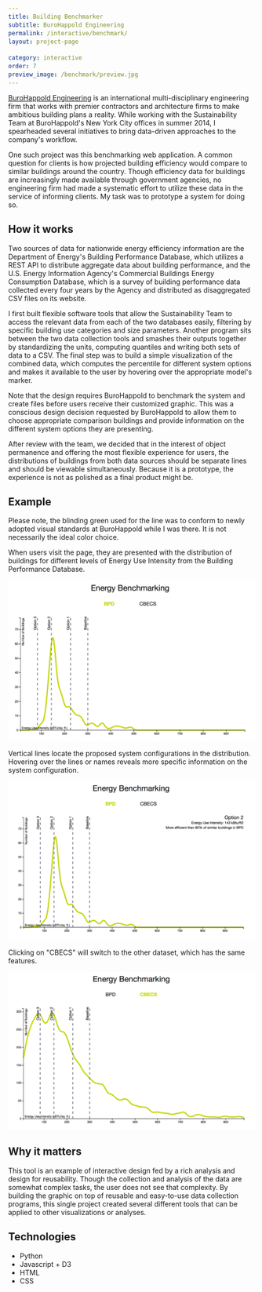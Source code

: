 ```yaml
---
title: Building Benchmarker
subtitle: BuroHappold Engineering
permalink: /interactive/benchmark/
layout: project-page

category: interactive
order: 7
preview_image: /benchmark/preview.jpg
---
```


[BuroHappold Engineering](http://www.burohappold.com) is an international
multi-disciplinary engineering firm that works with premier contractors and
architecture firms to make ambitious building plans a reality. While working
with the Sustainability Team at BuroHappold's New York City offices in summer
2014, I spearheaded several initiatives to bring data-driven approaches to the
company's workflow.

One such project was this benchmarking web application. A common question for
clients is how projected building efficiency would compare to similar buildings
around the country. Though efficiency data for buildings are increasingly made
available through government agencies, no engineering firm had made a
systematic effort to utilize these data in the service of informing clients. My
task was to prototype a system for doing so.

## How it works

Two sources of data for nationwide energy efficiency information are the
Department of Energy's Building Performance Database, which utilizes a REST API
to distribute aggregate data about building performance, and the U.S. Energy
Information Agency's Commercial Buildings Energy Consumption Database, which is
a survey of building performance data collected every four years by the Agency
and distributed as disaggregated CSV files on its website.

I first built flexible software tools that allow the Sustainability Team to
access the relevant data from each of the two databases easily, filtering by
specific building use categories and size parameters. Another program sits
between the two data collection tools and smashes their outputs together by
standardizing the units, computing quantiles and writing both sets of data to a
CSV. The final step was to build a simple visualization of the combined data,
which computes the percentile for different system options and makes it
available to the user by hovering over the appropriate model's marker.

Note that the design requires BuroHappold to benchmark the system and create
files before users receive their customized graphic. This was a conscious
design decision requested by BuroHappold to allow them to choose appropriate
comparison buildings and provide information on the different system options
they are presenting.

After review with the team, we decided that in the interest of object
permanence and offering the most flexible experience for users, the
distributions of buildings from both data sources should be separate lines and
should be viewable simultaneously. Because it is a prototype, the experience is
not as polished as a final product might be.

## Example

Please note, the blinding green used for the line was to conform to newly
adopted visual standards at BuroHappold while I was there. It is not
necessarily the ideal color choice.

When users visit the page, they are presented with the distribution of
buildings for different levels of Energy Use Intensity from the Building
Performance Database.

![home](/assets/images/portfolio/benchmark/home.png)

Vertical lines locate the proposed system configurations in the distribution.
Hovering over the lines or names reveals more specific information on the
system configuration.

![System options](/assets/images/portfolio/benchmark/options.png)

Clicking on "CBECS" will switch to the other dataset, which has the same
features.

![CBECS](/assets/images/portfolio/benchmark/cbecs.png)


## Why it matters

This tool is an example of interactive design fed by a rich analysis and design
for reusability. Though the collection and analysis of the data are somewhat
complex tasks, the user does not see that complexity. By building the graphic
on top of reusable and easy-to-use data collection programs, this single
project created several different tools that can be applied to other
visualizations or analyses.

## Technologies
- Python
- Javascript + D3
- HTML
- CSS
